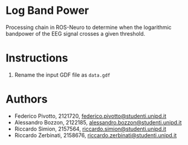 # Log Band Power
Processing chain in ROS-Neuro to determine when the logarithmic bandpower of the EEG signal crosses a given threshold.

# Instructions
1. Rename the input GDF file as `data.gdf`

# Authors
- Federico Pivotto, 2121720, federico.pivotto@studenti.unipd.it
- Alessandro Bozzon, 2122185, alessandro.bozzon@studenti.unipd.it
- Riccardo Simion, 2157564, riccardo.simion@studenti.unipd.it
- Riccardo Zerbinati, 2158676, riccardo.zerbinati@studenti.unipd.it
